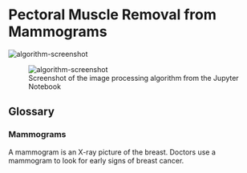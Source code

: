 # Pectoral Muscle Removal from Mammograms

![algorithm-screenshot](https://github.com/gsunit/Pectoral-Muscle-Removal-From-Mammograms/blob/master/algorithm-screenshot.png)

<figure>
  <img src="https://github.com/gsunit/Pectoral-Muscle-Removal-From-Mammograms/blob/master/algorithm-screenshot.png" alt="algorithm-screenshot"/>
  <figcaption>Screenshot of the image processing algorithm from the Jupyter Notebook</figcaption>
</figure>

## Glossary
### Mammograms
A mammogram is an X-ray picture of the breast. Doctors use a mammogram to look for early signs of breast cancer.
